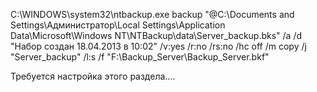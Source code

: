 
C:\WINDOWS\system32\ntbackup.exe backup "@C:\Documents and Settings\Администратор\Local Settings\Application Data\Microsoft\Windows NT\NTBackup\data\Server_backup.bks" /a /d "Набор создан 18.04.2013 в 10:02" /v:yes /r:no /rs:no /hc off /m copy /j "Server_backup" /l:s /f "F:\Backup_Server\Backup_Server.bkf"

Требуется настройка этого раздела....
